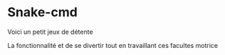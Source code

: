 # Snake-cmd
Voici un petit jeux de détente

La fonctionnalité et de se divertir tout en travaillant ces facultes motrice